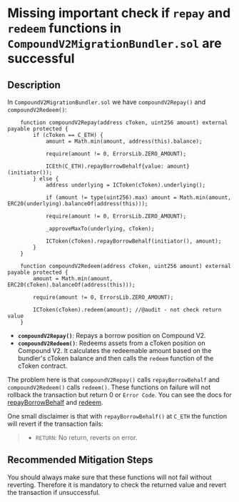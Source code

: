 # Missing important check if `repay` and `redeem` functions in `CompoundV2MigrationBundler.sol` are successful

## Description

In `CompoundV2MigrationBundler.sol` we have `compoundV2Repay()` and `compoundV2Redeem()`:
```solidity
    function compoundV2Repay(address cToken, uint256 amount) external payable protected {
        if (cToken == C_ETH) {
            amount = Math.min(amount, address(this).balance);

            require(amount != 0, ErrorsLib.ZERO_AMOUNT);

            ICEth(C_ETH).repayBorrowBehalf{value: amount}(initiator());
        } else {
            address underlying = ICToken(cToken).underlying();

            if (amount != type(uint256).max) amount = Math.min(amount, ERC20(underlying).balanceOf(address(this)));

            require(amount != 0, ErrorsLib.ZERO_AMOUNT);

            _approveMaxTo(underlying, cToken);

            ICToken(cToken).repayBorrowBehalf(initiator(), amount);
        }
    }
```

```solidity
    function compoundV2Redeem(address cToken, uint256 amount) external payable protected {
        amount = Math.min(amount, ERC20(cToken).balanceOf(address(this)));

        require(amount != 0, ErrorsLib.ZERO_AMOUNT);

        ICToken(cToken).redeem(amount); //@audit - not check return value
    }
```

- **`compoundV2Repay()`**: Repays a borrow position on Compound V2.
- **`compoundV2Redeem()`**: Redeems assets from a cToken position on Compound V2. It calculates the redeemable amount based on the bundler's cToken balance and then calls the `redeem` function of the cToken contract.

The problem here is that `compoundV2Repay()` calls `repayBorrowBehalf` and `compoundV2Redeem()` calls `redeem()`. These functions on failure will not rollback the transaction but return 0 or `Error Code`. 
You can see the docs for [repayBorrowBehalf](https://docs.compound.finance/v2/ctokens/#repay-borrow-behalf) and [redeem](https://docs.compound.finance/v2/ctokens/#redeem).

One small disclaimer is that with `repayBorrowBehalf()` at `C_ETH` the function will revert if the transaction fails:

> - `RETURN`: No return, reverts on error.

## Recommended Mitigation Steps

You should always make sure that these functions will not fail without reverting.
Therefore it is mandatory to check the returned value and revert the transaction if unsuccessful.